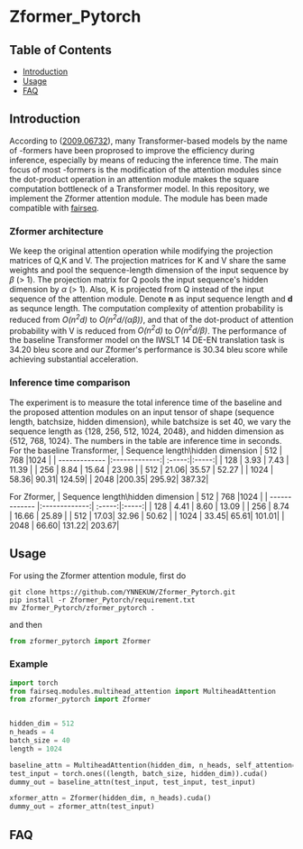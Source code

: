 # Zformer_Pytorch

## Table of Contents
- [Introduction](#Introduction)
- [Usage](#Usage)
- [FAQ](#FAQ)

## Introduction
According to ([2009.06732](https://arxiv.org/abs/2009.06732)), many Transformer-based models by the name of -formers have been proprosed to improve the efficiency during inference, especially by means of reducing the inference time. The main focus of most -formers is the modification of the attention modules since the dot-product operation in an attention module makes the square computation bottleneck of a Transformer model. In this repository, we implement the Zformer attention module. The module has been made compatible with [fairseq](https://github.com/pytorch/fairseq).
### Zformer architecture
We keep the original attention operation while modifying the projection matrices of Q,K and V. The projection matrices for K and V share the same weights and pool the sequence-length dimension of the input sequence by <em>$\beta$</em> (> 1). The projection matrix for Q pools the input sequence's hidden dimension by <em>$\alpha$</em> (> 1). Also, K is projected from Q instead of the input sequence of the attention module. Denote **n** as input sequence length and **d** as sequnce length. The computation complexity of attention probability is reduced from <em>O(n<sup>2</sup>d)</em> to <em>O(n<sup>2</sup>d/($\alpha\beta$))</em>, and that of the dot-product of attention probability with V is reduced from <em>O(n<sup>2</sup>d)</em> to <em>O(n<sup>2</sup>d/$\beta$)</em>.
The performance of the baseline Transformer model on the IWSLT 14 DE-EN translation task is 34.20 bleu score and our Zformer's performance is 30.34 bleu score while achieving substantial acceleration.
### Inference time comparison
The experiment is to measure the total inference time of the baseline and the proposed attention modules on an input tensor of shape (sequence length, batchsize, hidden dimension), while batchsize is set 40, we vary the sequence length as {128, 256, 512, 1024, 2048}, and hidden dimension as {512, 768, 1024}. The numbers in the table are inference time in seconds.
For the baseline Transformer,
| Sequence length\\hidden dimension | 512 | 768  |1024 |
| ------------- |:-------------:| :-----:|:-----:|
| 128        | 3.93 | 7.43 | 11.39 |
| 256        | 8.84 | 15.64 | 23.98 |
| 512        | 21.06| 35.57 | 52.27 |
| 1024       | 58.36| 90.31| 124.59|
| 2048       |200.35| 295.92| 387.32|

For Zformer, 
| Sequence length\\hidden dimension | 512 | 768  |1024 |
| ------------- |:-------------:| :-----:|:-----:|
| 128        | 4.41 | 8.60 | 13.09 |
| 256        | 8.74 | 16.66 | 25.89 |
| 512        | 17.03| 32.96 | 50.62 |
| 1024       | 33.45| 65.61| 101.01|
| 2048       | 66.60| 131.22| 203.67|
## Usage
For using the Zformer attention module, first do
```
git clone https://github.com/YNNEKUW/Zformer_Pytorch.git
pip install -r Zformer_Pytorch/requirement.txt
mv Zformer_Pytorch/zformer_pytorch .
```
and then
```python
from zformer_pytorch import Zformer
```
### Example
```python
import torch
from fairseq.modules.multihead_attention import MultiheadAttention
from zformer_pytorch import Zformer


hidden_dim = 512
n_heads = 4
batch_size = 40
length = 1024

baseline_attn = MultiheadAttention(hidden_dim, n_heads, self_attention=True).cuda()
test_input = torch.ones((length, batch_size, hidden_dim)).cuda()
dummy_out = baseline_attn(test_input, test_input, test_input)

xformer_attn = Zformer(hidden_dim, n_heads).cuda()
dummy_out = zformer_attn(test_input)
```

## FAQ
